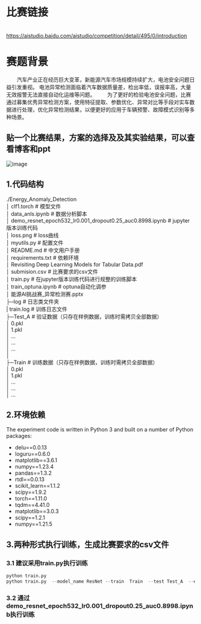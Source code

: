 # 比赛链接
  https://aistudio.baidu.com/aistudio/competition/detail/495/0/introduction

# 赛题背景
  汽车产业正在经历巨大变革，新能源汽车市场规模持续扩大，电池安全问题日益引发重视。 电池异常检测面临着汽车数据质量差，检出率低，误报率高，大量无效报警无法直接自动化运维等问题。
  为了更好的检验电池安全问题，比赛通过募集优秀异常检测方案，使用特征提取、参数优化、异常对比等手段对实车数据进行处理，优化异常检测结果，以便更好的应用于车辆预警、故障模式识别等多种场景。
## 贴一个比赛结果，方案的选择及及其实验结果，可以查看博客和ppt
![image](https://user-images.githubusercontent.com/82042336/198649860-826d7b38-0e00-4cfe-ad8f-ef6177f43c7c.png)

## 1.代码结构  
./Energy_Anomaly_Detection  
│  clf1.torch                                                            # 模型文件  
│  data_anls.ipynb                                                       # 数据分析脚本  
│  demo_resnet_epoch532_lr0.001_dropout0.25_auc0.8998.ipynb              # jupyter版本训练代码  
│  loss.png                                                              # loss曲线  
│  myutils.py                                                            # 配置文件  
│  README.md                                                             # 中文用户手册  
│  requirements.txt                                                      # 依赖环境  
│  Revisiting Deep Learning Models for Tabular Data.pdf   
│  submision.csv                                                         # 比赛要求的csv文件  
│  train.py                                                              # 在jupyter版本训练代码进行规整的训练脚本  
│  train_optuna.ipynb                                                    # optuna自动化调参  
│  能源AI挑战赛_异常检测赛.pptx                                      
├─log                                                                    # 日志类文件夹  
|      train.log                                                         # 训练日志文件                                                        
├─Test_A                                                                 # 验证数据（只存在样例数据，训练时需拷贝全部数据）  
│      0.pkl                                                             
│      1.pkl                                                                                                                        
│      ...                                                               
│      ...                                                               
│      ...                                                               
│                                                                        
├─Train                                                                  # 训练数据（只存在样例数据，训练时需拷贝全部数据）  
│      0.pkl                                                             
│      1.pkl                                                                                                                        
│      ...                                                               
│      ...                                                               
│      ...                                                               
## 2.环境依赖
The experiment code is written in Python 3 and built on a number of Python packages:    
- delu==0.0.13  
- loguru==0.6.0  
- matplotlib==3.6.1  
- numpy==1.23.4  
- pandas==1.3.2  
- rtdl==0.0.13  
- scikit_learn==1.1.2  
- scipy==1.9.2  
- torch==1.11.0  
- tqdm==4.41.0  
- matplotlib==3.0.3  
- scipy==1.2.1  
- numpy==1.21.5  

## 3.两种形式执行训练，生成比赛要求的csv文件  
### 3.1 建议采用train.py执行训练  
```python  
python train.py
python train.py  --model_name ResNet --train  Train  --test Test_A  --epoch 532  --batch_size 256 
```
### 3.2 通过demo_resnet_epoch532_lr0.001_dropout0.25_auc0.8998.ipynb执行训练  



